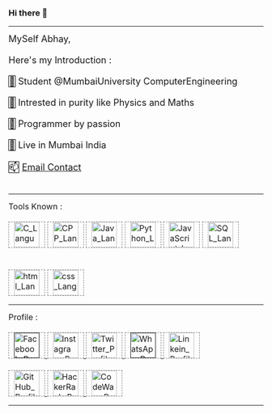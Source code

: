 ### Hi there 👋

<!-- 
**abhaybalip-github/abhaybalip-github** is a ✨ _special_ ✨ repository because its `README.md` (this file) appears on your GitHub profile.

Here are some ideas to get you started:

- 🔭 I’m currently working on ...
- 🌱 I’m currently learning ...
- 👯 I’m looking to collaborate on ...
- 🤔 I’m looking for help with ...
- 💬 Ask me about ...
- 📫 How to reach me: ...
- 😄 Pronouns: ...
- ⚡ Fun fact: ... -->





<!DOCTYPE html>
<!-- html part -->
<html>
    <head></head>
    <body>
        <hr>
        <div class="div_MyIntro" style="font-size: large;">
MySelf Abhay,
        <br><br>
Here's my Introduction :
        <br><br>
<emoji style="border: 1px solid black;">🏫</emoji> Student @MumbaiUniversity ComputerEngineering <br><br>
<emoji style="border: 1px solid black;">📖</emoji> Intrested in purity like Physics and Maths <br><br>
<emoji style="border: 1px solid black;">🎯</emoji> Programmer by passion <br><br>
<emoji style="border: 1px solid black;">🚩</emoji> Live in Mumbai India <br><br>
<!-- <emoji style="border: 1px solid black;">📞</emoji> 91+8169275085 <br><br> -->
<emoji style="border: 1px solid black;">📫</emoji> <a href="mailto:abhay.balip@gmail.com">Email Contact</a> <br><br>
        </div>
        <hr>
        <div class="div_Language" style="font-size: medium;">
Tools Known :
        <br><br>
<!-- c language -->
<img src="https://user-images.githubusercontent.com/110547037/206417829-aabbe0be-6e57-4fbc-922d-9c89784eb8a0.png"
alt="C_Language" 
style="display: inline-block;
height: 50px;
width: 50px;
padding-left: 10px;
padding-right: 10px;
border: 1px dashed grey;">
<!-- cpp language -->
<img src="https://user-images.githubusercontent.com/110547037/206417984-056c409f-824f-4092-84e9-f72e4c459cac.png"
alt="CPP_Language" 
style="display: inline-block;
height: 50px;
width: 50px;
padding-left: 10px;
padding-right: 10px;
border: 1px dashed grey;">
<!-- java language -->
<img src="https://user-images.githubusercontent.com/110547037/206418105-a1b844ac-7b5a-4ad8-9361-a951161863ee.png"
alt="Java_Language"
style="display: inline-block;
height: 50px;
width: 50px;
padding-left: 10px;
padding-right: 10px;
border: 1px dashed grey;">
<!-- python lanuage -->
<img src="https://user-images.githubusercontent.com/110547037/206418192-aefaf645-f4d0-4534-b307-98384386bcea.jpg"
alt="Python_Language"
style="display: inline-block;
height: 50px;
width: 50px;
padding-left: 10px;
padding-right: 10px;
border: 1px dashed grey;">
<!-- java script language -->
<img src="https://user-images.githubusercontent.com/121150307/209468336-d76a1dc7-d4be-4870-9d86-b3283fee4fc4.png"
alt="JavaScript_Language"
style="display: inline-block;
height: 50px;
width: 50px;
padding-left: 10px;
padding-right: 10px;
border: 1px dashed grey;">
<!-- sql language -->
<img src="https://user-images.githubusercontent.com/121150307/215243405-4a879021-0a5e-4f50-b321-9fe45ff640df.png"
alt="SQL_Language"
style="display: inline-block;
height: 50px;
width: 50px;
padding-left: 10px;
padding-right: 10px;
border: 1px dashed grey;">
        <br><br>
        <br>
<!-- html language -->
<img src="https://user-images.githubusercontent.com/110547037/206418290-d5868c7a-31d8-4009-92a3-c3a94f43fd32.png"
alt="html_Language"
style="display: inline-block;
height: 50px;
width: 50px;
padding-left: 10px;
padding-right: 10px;
border: 1px dashed grey;">
<!-- css language -->
<img src="https://user-images.githubusercontent.com/110547037/206418363-cbd78709-6e0a-4627-88e4-677c65899db0.png"
alt="css_Language"
style="display: inline-block;
height: 50px;
width: 50px;
padding-left: 10px;
padding-right: 10px;
border: 1px dashed grey;">
<!-- MarkDown language
<img src="https://user-images.githubusercontent.com/121150307/209651749-35989f8e-9483-4303-be29-2db9d0c0a386.png"
alt="markdown_Language"
style="display: inline-block;
height: 50px;
width: 50px;
padding-left: 10px;
padding-right: 10px;
border: 1px dashed grey;"> -->
        </div>
        <hr>
        <div class="div_MyLink" style="font-size: medium;">
Profile :
        <br><br>
<!-- facebook profile /Link https://www.facebook.com/profile.php?id=100088464405509 -->
<a target="_blank" href="">
    <img src="https://user-images.githubusercontent.com/110547037/206418536-2e9a3d3e-e93c-4b1c-9eab-48048e9179a1.jpg"
    alt="Facebook_Profile"
    style="display: inline-block;
height: 50px;
width: 50px;
padding-left: 10px;
padding-right: 10px;
border: 1px dashed grey;">
</a>
<!-- instagram profile -->
<a target="_blank" href="https://www.instagram.com/balipabhay/">
    <img src="https://user-images.githubusercontent.com/110547037/206418614-37741d5d-599c-4e56-9f9a-2774c26d35de.jpg"
    alt="Instagram_Profile"
    style="display: inline-block;
height: 50px;
width: 50px;
padding-left: 10px;
padding-right: 10px;
border: 1px dashed grey;">
</a>
<!-- twitter profile -->
<a href="https://twitter.com/AbhayBalip">
    <img src="https://user-images.githubusercontent.com/110547037/206418655-ed4ba916-79e3-47fa-8f74-06a4a0272852.png" 
    alt="Twitter_Profile"
    style="display: inline-block;
height: 50px;
width: 50px;
padding-left: 10px;
padding-right: 10px;
border: 1px dashed grey;">
</a>
<!-- whatsapp profile /Link : https://wa.me/qr/X4LKF7MMN5CYL1 -->
<a href="">
    <img src="https://user-images.githubusercontent.com/110547037/206418795-04532ab9-bd8d-4e7a-97c9-00814a185bb2.jpg" 
    alt="WhatsApp_Profile"
    style="display: inline-block;
height: 50px;
width: 50px;
padding-left: 10px;
padding-right: 10px;
border: 1px dashed grey;">
</a>
<!-- linkedin profile -->
<a target="_blank" href="https://www.linkedin.com/in/abhay-balip-3a8b21251/">
    <img src="https://user-images.githubusercontent.com/110547037/206418913-33ca054e-c419-43de-9c50-d343a9914c36.png"
    alt="Linkein_Profile"
    style="display: inline-block;
height: 50px;
width: 50px;
padding-left: 10px;
padding-right: 10px;
border: 1px dashed grey;">
</a>
        <br><br>
<!-- github profile -->
<a target="_blank" href="https://github.com/abhaybalip-github">
    <img src="https://user-images.githubusercontent.com/110547037/206419233-c8e132ad-3f8b-4b62-b87d-0f20ec87be34.png"
    alt="GitHub_Profile"
    style="display: inline-block;
height: 50px;
width: 50px;
padding-left: 10px;
padding-right: 10px;
border: 1px dashed grey;">
</a>
<!-- hackerrank profile -->
<a target="_blank" href="https://www.hackerrank.com/ABHAY_BALIP">
    <img src="https://user-images.githubusercontent.com/110547037/206419013-4c60af13-9947-4985-ad5b-5521baf7c1b0.png"
    alt="HackerRank_Profile"
    style="display: inline-block;
height: 50px;
width: 50px;
padding-left: 10px;
padding-right: 10px;
border: 1px dashed grey;">
</a>
<!-- codewars profile -->
<a target="_blank" href="https://www.codewars.com/users/abhaybalip-codewars">
    <img src="https://user-images.githubusercontent.com/110547037/207365737-7381a7f4-5547-47c0-8765-ed37254b3b29.png"
    alt="CodeWars_Profile"
    style="display: inline-block;
height: 50px;
width: 50px;
padding-left: 10px;
padding-right: 10px;
border: 1px dashed grey;">
</a>
        </div>
        <hr>
    </body>
</html>
<!-- css part
<style>
    emoji{
        border: 1px solid black;
    }
    .div_MyIntro{
        font-size: large;
        /* background-color: grey; */
    }
    .div_Language{
        font-size: normal;
    }
    .div_MyLink{
        font-size: medium;
        /* background-color: grey; */
    }
    img{
        display: inline-block;
        height: 50px;
        width: 50px;
        padding-left: 10px;
        padding-right: 10px;
        border: 1px dashed grey;
    }
</style> -->
<!-- javascript part
<script></script> -->
